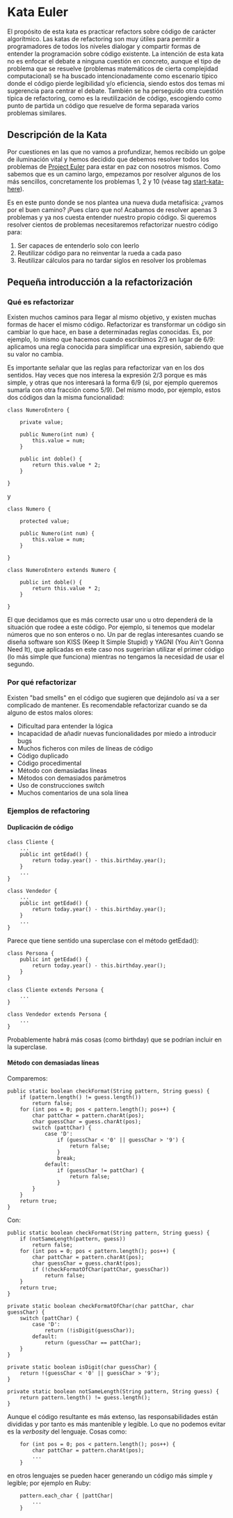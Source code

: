 Kata Euler
==========

El propósito de esta kata es practicar refactors sobre código de carácter algorítmico.
Las katas de refactoring son muy útiles para permitir a programadores de todos los niveles dialogar y compartir formas de entender la programación sobre código existente.
La intención de esta kata no es enfocar el debate a ninguna cuestión en concreto, aunque el tipo de problema que se resuelve (problemas matemáticos de cierta complejidad computacional) se ha buscado intencionadamente como escenario típico donde el código pierde legibilidad y/o eficiencia, siendo estos dos temas mi sugerencia para centrar el debate. También se ha perseguido otra cuestión típica de refactoring, como es la reutilización de código, escogiendo como punto de partida un código que resuelve de forma separada varios problemas similares. 


Descripción de la Kata
----------------------

Por cuestiones en las que no vamos a profundizar, hemos recibido un golpe de iluminación vital y hemos decidido que debemos resolver todos los problemas de [Project Euler](http://projecteuler.net/) para estar en paz con nosotros mismos. Como sabemos que es un camino largo, empezamos por resolver algunos de los más sencillos, concretamente los problemas 1, 2 y 10 (véase tag [start-kata-here](https://github.com/pepellou/KataEuler/tree/start-kata-here)).

Es en este punto donde se nos plantea una nueva duda metafísica: ¿vamos por el buen camino? ¡Pues claro que no! Acabamos de resolver apenas 3 problemas y ya nos cuesta entender nuestro propio código. 
Si queremos resolver cientos de problemas necesitaremos refactorizar nuestro código para:

1. Ser capaces de entenderlo solo con leerlo
2. Reutilizar código para no reinventar la rueda a cada paso
3. Reutilizar cálculos para no tardar siglos en resolver los problemas


Pequeña introducción a la refactorización
-----------------------------------------

### Qué es refactorizar

Existen muchos caminos para llegar al mismo objetivo, y existen muchas formas de hacer el mismo código.
Refactorizar es transformar un código sin cambiar lo que hace, en base a determinadas reglas conocidas.
Es, por ejemplo, lo mismo que hacemos cuando escribimos 2/3 en lugar de 6/9: aplicamos una regla conocida para simplificar una expresión, sabiendo que su valor no cambia.

Es importante señalar que las reglas para refactorizar van en los dos sentidos. Hay veces que nos interesa la expresión 2/3 porque es más simple, y otras que nos interesará la forma 6/9 (si, por ejemplo queremos sumarla con otra fracción como 5/9). Del mismo modo, por ejemplo, estos dos códigos dan la misma funcionalidad:

    class NumeroEntero {

        private value;

        public Numero(int num) {
            this.value = num;
        }

        public int doble() {
            return this.value * 2;
        }

    }

y

    class Numero {

        protected value;

        public Numero(int num) {
            this.value = num;
        }

    }

    class NumeroEntero extends Numero {

        public int doble() {
            return this.value * 2;
        }

    }

El que decidamos que es más correcto usar uno u otro dependerá de la situación que rodee a este código. Por ejemplo, si tenemos que modelar números que no son enteros o no.
Un par de reglas interesantes cuando se diseña software son KISS (Keep It Simple Stupid) y YAGNI (You Ain't Gonna Need It), que aplicadas en este caso nos sugerirían utilizar el primer código (lo más simple que funciona) mientras no tengamos la necesidad de usar el segundo.


### Por qué refactorizar

Existen "bad smells" en el código que sugieren que dejándolo así va a ser complicado de mantener. Es recomendable refactorizar cuando se da alguno de estos malos olores:

* Dificultad para entender la lógica
* Incapacidad de añadir nuevas funcionalidades por miedo a introducir bugs
* Muchos ficheros con miles de líneas de código
* Código duplicado
* Código procedimental
* Método con demasiadas líneas
* Métodos con demasiados parámetros
* Uso de construcciones switch
* Muchos comentarios de una sola línea

### Ejemplos de refactoring

#### Duplicación de código

    class Cliente {
        ...
        public int getEdad() {
            return today.year() - this.birthday.year();
        }
        ...
    }

    class Vendedor {
        ...
        public int getEdad() {
            return today.year() - this.birthday.year();
        }
        ...
    }

Parece que tiene sentido una superclase con el método getEdad():

    class Persona {
        public int getEdad() {
            return today.year() - this.birthday.year();
        }
    }

    class Cliente extends Persona {
        ...
    }

    class Vendedor extends Persona {
        ...
    }

Probablemente habrá más cosas (como birthday) que se podrían incluir en la superclase.

#### Método con demasiadas líneas

Comparemos:

    public static boolean checkFormat(String pattern, String guess) {
        if (pattern.length() != guess.length())
            return false;
        for (int pos = 0; pos < pattern.length(); pos++) {
            char pattChar = pattern.charAt(pos);
            char guessChar = guess.charAt(pos);
            switch (pattChar) {
                case 'D':
                    if (guessChar < '0' || guessChar > '9') {
                        return false;
                    }
                    break;
                default:
                    if (guessChar != pattChar) {
                        return false;
                    }
            }
        }
        return true;
    }
 
Con:

    public static boolean checkFormat(String pattern, String guess) {
        if (notSameLength(pattern, guess))
            return false;
        for (int pos = 0; pos < pattern.length(); pos++) {
            char pattChar = pattern.charAt(pos);
            char guessChar = guess.charAt(pos);
            if (!checkFormatOfChar(pattChar, guessChar))
                return false;
        }
        return true;
    }
    
    private static boolean checkFormatOfChar(char pattChar, char guessChar) {
        switch (pattChar) {
            case 'D':
                return (!isDigit(guessChar));
            default:
                return (guessChar == pattChar);
        }
    }
    
    private static boolean isDigit(char guessChar) {
        return !(guessChar < '0' || guessChar > '9');
    }
    
    private static boolean notSameLength(String pattern, String guess) {
        return pattern.length() != guess.length();
    }

Aunque el código resultante es más extenso, las responsabilidades están divididas y por tanto es más mantenible y legible.
Lo que no podemos evitar es la _verbosity_ del lenguaje. Cosas como:

        for (int pos = 0; pos < pattern.length(); pos++) {
            char pattChar = pattern.charAt(pos);
            ...
        }

en otros lenguajes se pueden hacer generando un código más simple y legible; por ejemplo en Ruby:

        pattern.each_char { |pattChar|
            ...
        }
